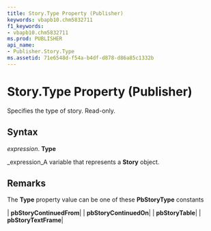 ```yaml
---
title: Story.Type Property (Publisher)
keywords: vbapb10.chm5832711
f1_keywords:
- vbapb10.chm5832711
ms.prod: PUBLISHER
api_name:
- Publisher.Story.Type
ms.assetid: 71e6548d-f54a-b4df-d878-d86a85c1332b
---
```



# Story.Type Property (Publisher)

Specifies the type of story. Read-only.


## Syntax

 _expression_. **Type**

 _expression_A variable that represents a  **Story** object.


## Remarks

The  **Type** property value can be one of these **PbStoryType** constants



| **pbStoryContinuedFrom**|
| **pbStoryContinuedOn**|
| **pbStoryTable**|
| **pbStoryTextFrame**|

